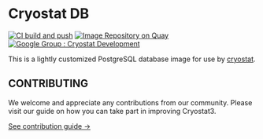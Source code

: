 # Cryostat DB

[![CI build and push](https://github.com/cryostatio/cryostat-db/actions/workflows/ci.yml/badge.svg)](https://github.com/cryostatio/cryostat-db/actions/workflows/ci.yml)
[![Image Repository on Quay](https://quay.io/repository/cryostat/cryostat-db/status "Image Repository on Quay")](https://quay.io/repository/cryostat/cryostat-db)
[![Google Group : Cryostat Development](https://img.shields.io/badge/Google%20Group-Cryostat%20Development-blue.svg)](https://groups.google.com/g/cryostat-development)

This is a lightly customized PostgreSQL database image for use by [cryostat](https://github.com/cryostatio/cryostat3).

## CONTRIBUTING

We welcome and appreciate any contributions from our community. Please visit our guide on how you can take part in improving Cryostat3.

[See contribution guide →](https://github.com/cryostatio/cryostat3/blob/main/CONTRIBUTING.md)
